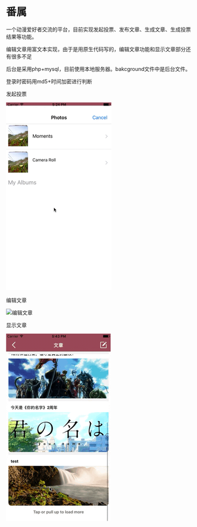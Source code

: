 # 番属
一个动漫爱好者交流的平台，目前实现发起投票、发布文章、生成文章、生成投票结果等功能。

编辑文章用富文本实现，由于是用原生代码写的，编辑文章功能和显示文章部分还有很多不足

后台是采用php+mysql，目前使用本地服务器。bakcground文件中是后台文件。

登录时密码用md5+时间加密进行判断



发起投票

![发起投票](https://github.com/jiamiaowang/fanshu/blob/master/image/1535276108752.GIF)


编辑文章

![编辑文章](https://github.com/jiamiaowang/fanshu/blob/master/image/1535276969680.GIF)


显示文章

![显示文章](https://github.com/jiamiaowang/fanshu/blob/master/image/1535277175451.GIF)
